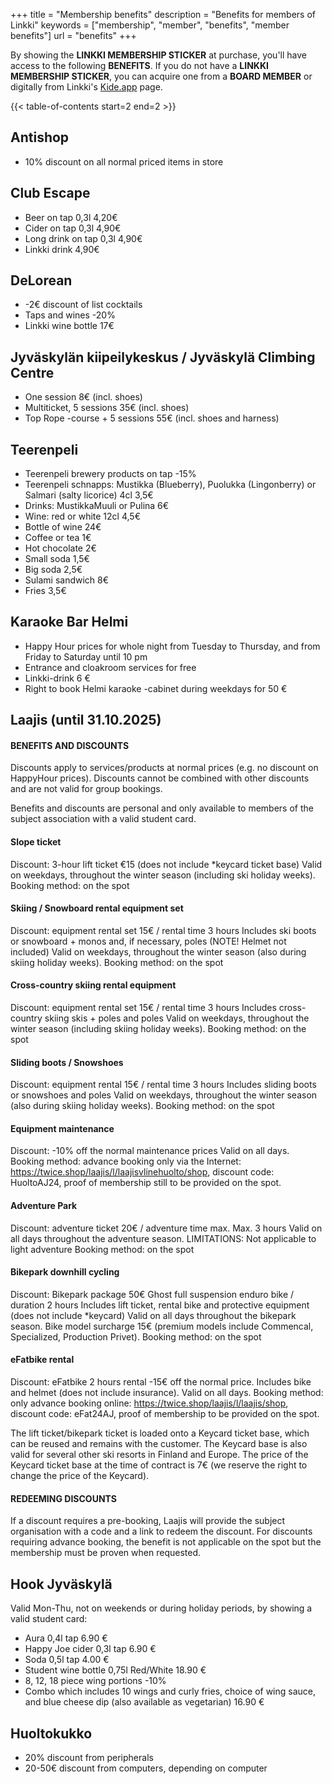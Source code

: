 +++
title = "Membership benefits"
description = "Benefits for members of Linkki"
keywords = ["membership", "member", "benefits", "member benefits"]
url = "benefits"
+++

By showing the **LINKKI MEMBERSHIP STICKER** at purchase, you'll have access to the following **BENEFITS**. If you do not have a **LINKKI MEMBERSHIP STICKER**, you can acquire one from a **BOARD MEMBER** or digitally from Linkki's [Kide.app](https://kide.app/community/229fef27-0164-4835-a9da-f30d3aa08ff0/memberships) page.

{{< table-of-contents start=2 end=2 >}}

## Antishop
* 10% discount on all normal priced items in store

## Club Escape
* Beer on tap 0,3l 4,20€
* Cider on tap 0,3l 4,90€
* Long drink on tap 0,3l 4,90€
* Linkki drink 4,90€

## DeLorean
* -2€ discount of list cocktails
* Taps and wines -20%
* Linkki wine bottle 17€

## Jyväskylän kiipeilykeskus / Jyväskylä Climbing Centre
* One session 8€ (incl. shoes)
* Multiticket, 5 sessions 35€ (incl. shoes)
* Top Rope -course + 5 sessions 55€ (incl. shoes and harness)

## Teerenpeli
* Teerenpeli brewery products on tap -15%
* Teerenpeli schnapps: Mustikka (Blueberry), Puolukka (Lingonberry) or
  Salmari (salty licorice) 4cl 3,5€
* Drinks: MustikkaMuuli or Pulina 6€
* Wine: red or white 12cl 4,5€
* Bottle of wine 24€
* Coffee or tea 1€
* Hot chocolate 2€
* Small soda 1,5€
* Big soda 2,5€
* Sulami sandwich 8€
* Fries 3,5€

## Karaoke Bar Helmi
* Happy Hour prices for whole night from Tuesday to Thursday, and from Friday to Saturday until 10 pm
* Entrance and cloakroom services for free
* Linkki-drink 6 €
* Right to book Helmi karaoke -cabinet during weekdays for 50 €

## Laajis (until 31.10.2025)
#### BENEFITS AND DISCOUNTS
Discounts apply to services/products at normal prices (e.g. no discount on HappyHour prices). Discounts cannot be combined with other discounts and are not valid for group bookings.

Benefits and discounts are personal and only available to members of the subject association with a valid
student card.

#### Slope ticket
Discount: 3-hour lift ticket €15
(does not include *keycard ticket base)
Valid on weekdays, throughout the winter season (including ski holiday weeks).
Booking method: on the spot

#### Skiing / Snowboard rental equipment set
Discount: equipment rental set 15€ / rental time 3 hours
Includes ski boots or snowboard + monos and, if necessary, poles (NOTE! Helmet not included)
Valid on weekdays, throughout the winter season (also during skiing holiday weeks).
Booking method: on the spot

#### Cross-country skiing rental equipment
Discount: equipment rental set 15€ / rental time 3 hours
Includes cross-country skiing skis + poles and poles
Valid on weekdays, throughout the winter season (including skiing holiday weeks).
Booking method: on the spot

#### Sliding boots / Snowshoes
Discount: equipment rental 15€ / rental time 3 hours
Includes sliding boots or snowshoes and poles
Valid on weekdays, throughout the winter season (also during skiing holiday weeks).
Booking method: on the spot

#### Equipment maintenance
Discount: -10% off the normal maintenance prices
Valid on all days.
Booking method: advance booking only via the Internet: https://twice.shop/laajis/l/laajisvlinehuolto/shop, discount code: HuoltoAJ24, proof of membership still to be provided on the spot.

#### Adventure Park
Discount: adventure ticket 20€ / adventure time max. Max. 3 hours
Valid on all days throughout the adventure season.
LIMITATIONS: Not applicable to light adventure
Booking method: on the spot

#### Bikepark downhill cycling
Discount: Bikepark package 50€ Ghost full suspension enduro bike / duration 2 hours
Includes lift ticket, rental bike and protective equipment (does not include *keycard)
Valid on all days throughout the bikepark season.
Bike model surcharge 15€ (premium models include Commencal, Specialized, Production Privet).
Booking method: on the spot

#### eFatbike rental
Discount: eFatbike 2 hours rental -15€ off the normal price.
Includes bike and helmet (does not include insurance).
Valid on all days.
Booking method: only advance booking online: https://twice.shop/laajis/l/laajis/shop, discount code: eFat24AJ, proof of membership to be provided on the spot.

The lift ticket/bikepark ticket is loaded onto a Keycard ticket base, which can be reused and remains with the customer. The Keycard base is also valid for several other ski resorts in Finland and Europe. The price of the Keycard ticket base at the time of contract is 7€ (we reserve the right to change the price of the Keycard).

#### REDEEMING DISCOUNTS
If a discount requires a pre-booking, Laajis will provide the subject organisation with a code and a link to redeem the discount. For discounts requiring advance booking, the benefit is not applicable on the spot but the membership must be proven when requested.

## Hook Jyväskylä
Valid Mon-Thu, not on weekends or during holiday periods, by showing a valid student card:
* Aura 0,4l tap 6.90 €
* Happy Joe cider 0,3l tap 6.90 €
* Soda 0,5l tap 4.00 €
* Student wine bottle 0,75l Red/White 18.90 €
* 8, 12, 18 piece wing portions -10%
* Combo which includes 10 wings and curly fries, choice of wing sauce, and blue cheese dip (also available as vegetarian) 16.90 €

## Huoltokukko
* 20% discount from peripherals
* 20-50€ discount from computers, depending on computer
